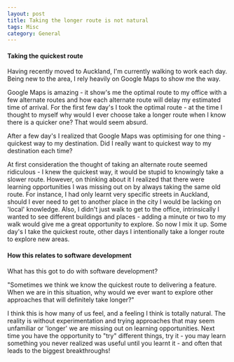 ```yaml
---
layout: post
title: Taking the longer route is not natural
tags: Misc
category: General
---
```


#### Taking the quickest route

Having recently moved to Auckland, I'm currently walking to work each day. Being new to the area, I rely heavily on Google Maps to show me the way. 

Google Maps is amazing - it show's me the optimal route to my office with a few alternate routes and how each alternate route will delay my estimated time of arrival. For the first few day's I took the optimal route - at the time I thought to myself why would I ever choose take a longer route when I know there is a quicker one? That would seem absurd.

After a few day's I realized that Google Maps was optimising for one thing - quickest way to my destination. Did I really want to quickest way to my destination each time?  

At first consideration the thought of taking an alternate route seemed ridiculous - I knew the quickest way, it would be stupid to knowingly take a slower route. However, on thinking about it I realized that there were learning opportunities I was missing out on by always taking the same old route. For instance, I had only learnt very specific streets in Auckland, should I ever need to get to another place in the city I would be lacking on 'local' knowledge. Also, I didn't just walk to get to the office, intrinsically I wanted to see different buildings and places - adding a minute or two to my walk would give me a great opportunity to explore. So now I mix it up. Some day's I take the quickest route, other days I intentionally take a longer route to explore new areas.

#### How this relates to software development

What has this got to do with software development? 

"Sometimes we think we know the quickest route to delivering a feature. When we are in this situation, why would we ever want to explore other approaches that will definitely take longer?"

I think this is how many of us feel, and a feeling I think is totally natural. The reality is without experimentation and trying approaches that may seem unfamiliar or 'longer' we are missing out on learning opportunities. Next time you have the opportunity to "try" different things, try it - you may learn something you never realized was useful until you learnt it - and often that leads to the biggest breakthroughs!
